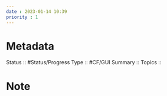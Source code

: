 ```yaml
---
date : 2023-01-14 10:39
priority : 1
---
```

# Metadata
Status :: #Status/Progress 
Type :: #CF/GUI 
Summary :: 
Topics :: 
# Note
